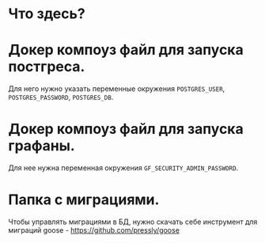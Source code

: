 # Что здесь?

# Докер компоуз файл для запуска постгреса.

Для него нужно указать переменные окружения `POSTGRES_USER`, `POSTGRES_PASSWORD`, `POSTGRES_DB`.

# Докер компоуз файл для запуска графаны.

Для нее нужна переменная окружения `GF_SECURITY_ADMIN_PASSWORD`.

# Папка с миграциями.

Чтобы управлять миграциями в БД, нужно скачать себе инструмент для миграций goose - https://github.com/pressly/goose
